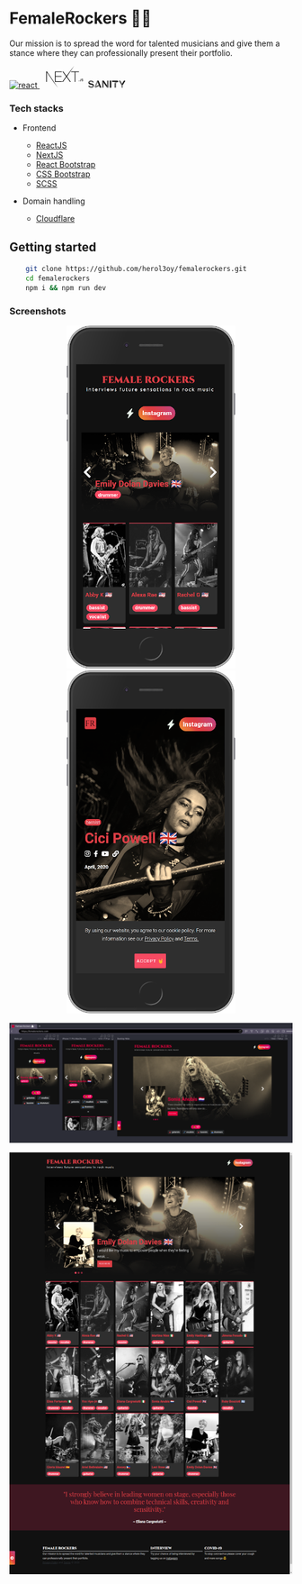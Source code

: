# FemaleRockers  👩‍🎤  
Our mission is to spread the word for talented musicians and give them a stance where they can professionally present their portfolio.

<a href="https://reactjs.org/" target="_blank"> <img src="https://devicons.github.io/devicon/devicon.git/icons/react/react-original-wordmark.svg" alt="react" width="40" height="40"/> </a>
<a title="Go to the homepage" class="jsx-3649957598 logo" href="/"><svg width="82" height="40" viewBox="0 0 148 90" version="1.1" xmlns:xlink="http://www.w3.org/1999/xlink" style="transform:translateX(4%);shape-rendering:auto"><path d="M34.992 23.495h27.855v2.219H37.546v16.699h23.792v2.219H37.546v18.334h25.591v2.219H34.992v-41.69zm30.35 0h2.96l13.115 18.334 13.405-18.334L113.055.207 83.1 43.756l15.436 21.429H95.46L81.417 45.683 67.316 65.185h-3.018L79.85 43.756 65.343 23.495zm34.297 2.219v-2.219h31.742v2.219h-14.623v39.47h-2.554v-39.47H99.64zM.145 23.495h3.192l44.011 66.003L29.16 65.185 2.814 26.648l-.116 38.537H.145v-41.69zm130.98 38.801c-.523 0-.914-.405-.914-.928 0-.524.391-.929.913-.929.528 0 .913.405.913.929 0 .523-.385.928-.913.928zm2.508-2.443H135c.019.742.56 1.24 1.354 1.24.888 0 1.391-.535 1.391-1.539v-6.356h1.391v6.362c0 1.808-1.043 2.849-2.77 2.849-1.62 0-2.732-1.01-2.732-2.556zm7.322-.08h1.379c.118.853.95 1.395 2.149 1.395 1.117 0 1.937-.58 1.937-1.377 0-.685-.521-1.097-1.708-1.377l-1.155-.28c-1.62-.38-2.36-1.166-2.36-2.487 0-1.602 1.304-2.668 3.26-2.668 1.82 0 3.15 1.066 3.23 2.58h-1.354c-.13-.828-.85-1.346-1.894-1.346-1.1 0-1.832.53-1.832 1.34 0 .642.472 1.01 1.64 1.284l.987.243c1.838.43 2.596 1.178 2.596 2.53 0 1.72-1.33 2.799-3.453 2.799-1.987 0-3.323-1.029-3.422-2.637z" fill="#000" fill-rule="nonzero"></path></svg></a>
<a class="Header_logo__2OBgj" href="/"><svg viewBox="0 0 105 22" fill="none" xmlns="http://www.w3.org/2000/svg" height="1em"><title>Sanity</title><path opacity="0.7" d="M78.1793 7.99261V21.0028H73.9031V10.2138L78.1793 7.99261Z" fill="currentColor"></path><path opacity="0.7" d="M20.9511 21.33L30.944 16.1051L29.7121 12.9141L23.1332 15.9821L20.9511 21.33Z" fill="currentColor"></path><path opacity="0.5" d="M73.9031 10.2027L84.7443 4.65477L82.9126 1.5571L73.9031 5.95997V10.2027Z" fill="currentColor"></path><path opacity="0.7" d="M43.3705 6.96233V21.0028H39.2927V1.00714L43.3705 6.96233Z" fill="currentColor"></path><path opacity="0.5" d="M27.1299 6.18617L20.9511 21.33L17.7731 18.5943L25.1353 1.00714L27.1299 6.18617Z" fill="currentColor"></path><path d="M25.1353 1.00714H29.3477L37.1386 21.0028H32.8269L25.1353 1.00714Z" fill="currentColor"></path><path d="M44.0012 1.00714L52.9824 14.6682V21.0028L39.2927 1.00714H44.0012Z" fill="currentColor"></path><path d="M64.9183 1.00714H60.6739V21.0063H64.9183V1.00714Z" fill="currentColor"></path><path d="M73.9031 4.65474H67.37V1.00714H82.5867L84.7443 4.65474H78.1793H73.9031Z" fill="currentColor"></path><path opacity="0.5" d="M97.2754 13.4153V21.0028H93.0629V13.4153" fill="currentColor"></path><path d="M93.0629 13.4152L100.191 1.00714H104.666L97.2754 13.4152H93.0629Z" fill="currentColor"></path><path opacity="0.7" d="M93.063 13.4152L85.7363 1.00714H90.3456L95.3092 9.51008L93.063 13.4152Z" fill="currentColor"></path><path d="M1.96126 3.31479C1.96126 6.09921 3.71145 7.75595 7.21536 8.62956L10.9283 9.47533C14.2444 10.2236 16.2639 12.0822 16.2639 15.1103C16.2897 16.4295 15.8531 17.7173 15.0274 18.7579C15.0274 15.7368 13.4367 14.1044 9.59972 13.1229L5.95409 12.3085C3.03475 11.6541 0.781478 10.1262 0.781478 6.83709C0.766123 5.56693 1.18116 4.32781 1.96126 3.31479" fill="currentColor"></path><path opacity="0.7" d="M52.9824 13.6415V1.00714H57.0602V21.0028H52.9824V13.6415Z" fill="currentColor"></path><path opacity="0.7" d="M12.7458 14.3689C14.3294 15.3643 15.0238 16.7565 15.0238 18.7544C13.713 20.4041 11.4101 21.33 8.70333 21.33C4.14718 21.33 0.958577 19.1268 0.25 15.2982H4.62547C5.18878 17.0559 6.68034 17.8703 8.67144 17.8703C11.1019 17.8703 12.7174 16.5964 12.7493 14.3619" fill="currentColor"></path><path opacity="0.7" d="M4.23567 7.44267C3.5125 7.02045 2.9192 6.41375 2.51873 5.68697C2.11827 4.96019 1.92558 4.14045 1.96113 3.31476C3.22594 1.67891 5.42608 0.679993 8.10804 0.679993C12.7492 0.679993 15.4347 3.08852 16.0972 6.47856H11.8883C11.4242 5.14203 10.2621 4.10136 8.14347 4.10136C5.87957 4.10136 4.33487 5.39611 4.24629 7.44267" fill="currentColor"></path></svg></a>

### Tech stacks
* Frontend
    - [ReactJS](https://reactjs.org/)
    - [NextJS](https://nextjs.org/)
    - [React Bootstrap](https://react-bootstrap.github.io/)
    - [CSS Bootstrap](https://getbootstrap.com/)
    - [SCSS](https://sass-lang.com/)
    
* Domain handling
    - [Cloudflare](https://www.cloudflare.com/)
    
## Getting started
```bash
    git clone https://github.com/herol3oy/femalerockers.git
    cd femalerockers
    npm i && npm run dev
```
    
### Screenshots
<p align='center'>
    <img src="./screenshot-02.png" width="300">
    <img src="./screenshot-03.png" width="300">
</p>
<p align='center'>
    <img src="./screenshot-04.png">
</p>
<p align='center'>
    <img src="./screenshot-01.png">
</p>
